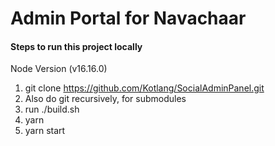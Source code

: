 # Admin Portal for Navachaar

#### Steps to run this project locally

Node Version (v16.16.0)

1. git clone https://github.com/Kotlang/SocialAdminPanel.git
2. Also do git recursively, for submodules
3. run ./build.sh
4. yarn
5. yarn start
